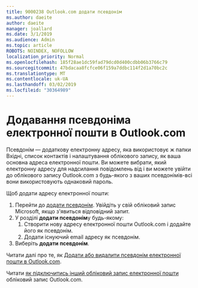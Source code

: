 ```yaml
---
title: 9000238 Outlook.com додати псевдонім
ms.author: daeite
author: daeite
manager: joallard
ms.date: 3/1/2019
ms.audience: Admin
ms.topic: article
ROBOTS: NOINDEX, NOFOLLOW
localization_priority: Normal
ms.openlocfilehash: 185f28ae1dc59fad79dcd0d400cdbb06b3766c79
ms.sourcegitcommit: 47bdacaa8fcfce06f159a7ddbc114f2d1a70bc2c
ms.translationtype: MT
ms.contentlocale: uk-UA
ms.lasthandoff: 03/02/2019
ms.locfileid: "30364989"
---
```

# <a name="add-an-email-alias-in-outlookcom"></a>Додавання псевдоніма електронної пошти в Outlook.com

Псевдонім — додаткову електронну адресу, яка використовує ж папки Вхідні, список контактів і налаштування облікового запису, як ваша основна адреса електронної пошти. Ви можете вибрати, який електронну адресу для надсилання повідомлень від і ви можете увійти до облікового запису Outlook.com з будь-якого з ваших псевдонімів-всі вони використовують однаковий пароль.

Щоб додати адресу електронної пошти:

1. Перейти до [додати псевдонім](https://go.microsoft.com/fwlink/p/?linkid=864833). Увійдіть у свій обліковий запис Microsoft, якщо з'явиться відповідний запит.
2. У розділі **додати псевдонім**у будь-якому:
    1. Створити нову адресу електронної пошти Outlook.com і додайте його як псевдонім.
    2. Додати існуючий email адресу як псевдонім.
3. Виберіть **додати псевдонім**.

Читати далі про те, як [Додати або видалити псевдонім електронної пошти в Outlook.com](https://support.office.com/article/459b1989-356d-40fa-a689-8f285b13f1f2).  

Читати [як підключитись інший обліковий запис електронної пошти](https://support.office.com/article/c5224df4-5885-4e79-91ba-523aa743f0ba) обліковий запис Outlook.com.